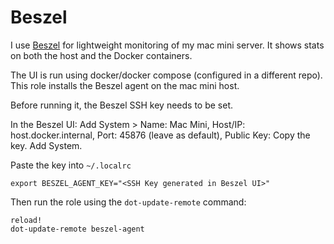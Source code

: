 # Beszel

I use [Beszel](https://beszel.dev/) for lightweight monitoring of my mac mini server. It shows stats on both the host and the Docker containers.

The UI is run using docker/docker compose (configured in a different repo). This role installs the Beszel agent on the mac mini host.

Before running it, the Beszel SSH key needs to be set.

In the Beszel UI: Add System > Name: Mac Mini, Host/IP: host.docker.internal, Port: 45876 (leave as default), Public Key: Copy the key. Add System.

Paste the key into `~/.localrc`

```
export BESZEL_AGENT_KEY="<SSH Key generated in Beszel UI>"
```

Then run the role using the `dot-update-remote` command:

```
reload!
dot-update-remote beszel-agent
```
